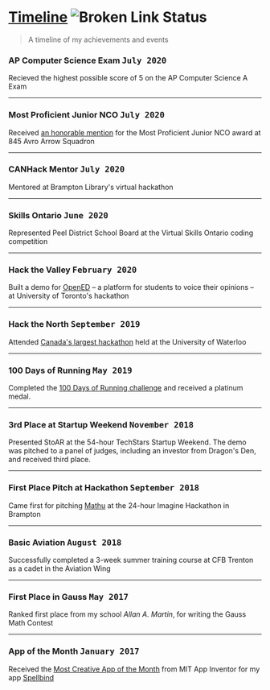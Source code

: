 # [Timeline](https://www.param.me/timeline) ![Broken Link Status](https://github.com/paramt/timeline/workflows/Check%20URLs/badge.svg)
> A timeline of my achievements and events

### AP Computer Science Exam <kbd>July 2020</kbd>

Recieved the highest possible score of 5 on the AP Computer Science A Exam
___

### Most Proficient Junior NCO <kbd>July 2020</kbd>

Received [an honorable mention](https://www.instagram.com/p/CCrhvqqMUNz) for the Most Proficient Junior NCO award at 845 Avro Arrow Squadron
___

### CANHack Mentor <kbd>July 2020</kbd>

Mentored at Brampton Library's virtual hackathon
___

### Skills Ontario <kbd>June 2020</kbd>

Represented Peel District School Board at the Virtual Skills Ontario coding competition
___

### Hack the Valley <kbd>February 2020</kbd>

Built a demo for [OpenED](https://opened.tech) – a platform for students to voice their opinions – at University of Toronto's hackathon
___

### Hack the North <kbd>September 2019</kbd>

Attended [Canada's largest hackathon](https://hackthenorth.com/) held at the University of Waterloo
___

### 100 Days of Running <kbd>May 2019</kbd>

Completed the [100 Days of Running challenge](https://100daysofrunning.in/) and received a platinum medal.
___

### 3rd Place at Startup Weekend <kbd>November 2018</kbd>

Presented StoAR at the 54-hour TechStars Startup Weekend. The demo was pitched to a panel of judges, including an investor from Dragon's Den, and received third place.
___

### First Place Pitch at Hackathon <kbd>September 2018</kbd>

Came first for pitching [Mathu](https://mathu.cf) at the 24-hour Imagine Hackathon in Brampton
___

### Basic Aviation <kbd>August 2018</kbd>

Successfully completed a 3-week summer training course at CFB Trenton as a cadet in the Aviation Wing
___

### First Place in Gauss <kbd>May 2017</kbd>

Ranked first place from my school *Allan A. Martin*, for writing the Gauss Math Contest
___

### App of the Month <kbd>January 2017</kbd>

Received the [Most Creative App of the Month](https://web.archive.org/web/20170204071134/http://appinventor.mit.edu/explore/app-month-gallery.html) from MIT App Inventor for my app [Spellbind](https://go.param.me/spellbind)
